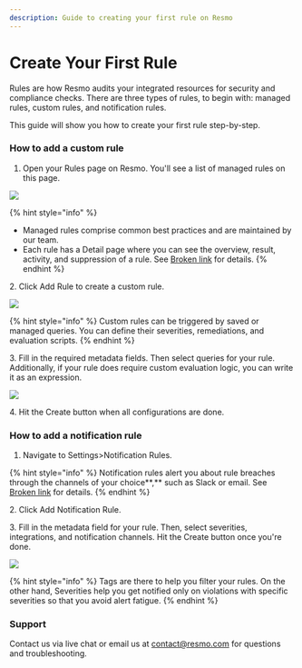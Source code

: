 ```yaml
---
description: Guide to creating your first rule on Resmo
---
```


# Create Your First Rule

Rules are how Resmo audits your integrated resources for security and compliance checks. There are three types of rules, to begin with: managed rules, custom rules, and notification rules.

This guide will show you how to create your first rule step-by-step.

### How to add a custom rule

1. Open your Rules page on Resmo. You'll see a list of managed rules on this page.&#x20;

![](../.gitbook/assets/rules-page.png)

{% hint style="info" %}
* Managed rules comprise common best practices and are maintained by our team.
* Each rule has a Detail page where you can see the overview, result, activity, and suppression of a rule. See [Broken link](broken-reference "mention") for details.
{% endhint %}

2\. Click Add Rule to create a custom rule.

![](../.gitbook/assets/add-rule.png)

{% hint style="info" %}
Custom rules can be triggered by saved or managed queries. You can define their severities, remediations, and evaluation scripts.
{% endhint %}

3\. Fill in the required metadata fields. Then select queries for your rule. Additionally, if your rule does require custom evaluation logic, you can write it as an expression.&#x20;

![](../.gitbook/assets/custom-rule-page.png)

4\. Hit the Create button when all configurations are done.

### How to add a notification rule

1. Navigate to Settings>Notification Rules.

{% hint style="info" %}
Notification rules alert you about rule breaches through the channels of your choice**,** such as Slack or email. See [Broken link](broken-reference "mention") for details.
{% endhint %}

2\. Click Add Notification Rule.

3\. Fill in the metadata field for your rule. Then, select severities, integrations, and notification channels. Hit the Create button once you're done.

![](../.gitbook/assets/notification-rule-page.png)

{% hint style="info" %}
Tags are there to help you filter your rules. On the other hand, Severities help you get notified only on violations with specific severities so that you avoid alert fatigue.
{% endhint %}

### Support

Contact us via live chat or email us at contact@resmo.com for questions and troubleshooting.
